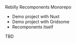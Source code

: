 Rebilly Recomponents Monorepo

* Demo project with Nuxt
* Demo project with Gridsome
* Recomponents itself

TBD